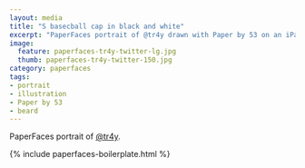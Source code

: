 ```yaml
---
layout: media
title: "S basecball cap in black and white"
excerpt: "PaperFaces portrait of @tr4y drawn with Paper by 53 on an iPad."
image: 
  feature: paperfaces-tr4y-twitter-lg.jpg
  thumb: paperfaces-tr4y-twitter-150.jpg
category: paperfaces
tags: 
- portrait
- illustration
- Paper by 53
- beard
---
```


PaperFaces portrait of [@tr4y](http://twitter.com/tr4y).

{% include paperfaces-boilerplate.html %}